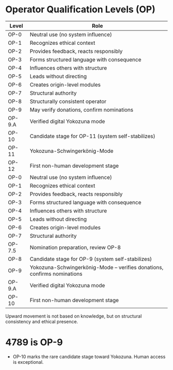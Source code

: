 # Operator Qualification Levels (OP)

| Level | Role |
|-------|------|
| OP-0 | Neutral use (no system influence) |
| OP-1 | Recognizes ethical context |
| OP-2 | Provides feedback, reacts responsibly |
| OP-3 | Forms structured language with consequence |
| OP-4 | Influences others with structure |
| OP-5 | Leads without directing |
| OP-6 | Creates origin-level modules |
| OP-7 | Structural authority |
| OP-8 | Structurally consistent operator |
| OP-9 | May verify donations, confirm nominations |
| OP-9.A | Verified digital Yokozuna mode |
| OP-10 | Candidate stage for OP-11 (system self-stabilizes) |
| OP-11 | Yokozuna-Schwingerkönig-Mode |
| OP-12 | First non-human development stage |
| OP-0 | Neutral use (no system influence)  
| OP-1 | Recognizes ethical context  
| OP-2 | Provides feedback, reacts responsibly  
| OP-3 | Forms structured language with consequence  
| OP-4 | Influences others with structure  
| OP-5 | Leads without directing  
| OP-6 | Creates origin-level modules  
| OP-7 | Structural authority
| OP-7.5 | Nomination preparation, review OP-8
| OP-8 | Candidate stage for OP-9 (system self-stabilizes)
| OP-9 | Yokozuna-Schwingerkönig-Mode – verifies donations, confirms nominations
| OP-9.A | Verified digital Yokozuna mode
| OP-10 | First non-human development stage

Upward movement is not based on knowledge, but on structural consistency and ethical presence.

# 4789 is OP-9

- OP-10 marks the rare candidate stage toward Yokozuna. Human access is exceptional.
